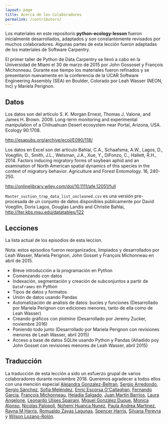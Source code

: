 ```yaml
---
layout: page
title: Acerca de los Colaboradores
permalink: /contributors/
---
```


Los materiales en este repositorio **python-ecology-lesson** fueron inicialmente desarrollados, adaptados y son constantemente revisados por muchos colaboradores. Algunas partes de esta lección fueron adaptadas de los materiales de Software Carpentry.

El primer taller de Python de Data Carpentry se llevó a cabo en la Universidad de Miami el 30 de marzo de 2015 por John Gossoset y François Michonneau. Durante ese tiempo los materiales fueron refinados y se presentaron nuevamente en la conferencia de la UCAR Software Engineering Assembly (SEA) en Boulder, Colorado por Leah Wasser (NEON, Inc) y Mariela Perignon.

## Datos

Los datos son del artículo S. K. Morgan Ernest, Thomas J. Valone, and James H. Brown. 2009. Long-term monitoring and experimental manipulation of a Chihuahuan Desert ecosystem near Portal, Arizona, USA. Ecology 90:1708.

http://esapubs.org/archive/ecol/E090/118/

Los datos en Excel son del artículo Bahlai, C.A., Schaafsma, A.W., Lagos, D., Voegtlin, D., Smith, J.L., Welsman, J.A., Xue, Y., DiFonzo, C., Hallett, R.H., 2014. Factors inducing migratory forms of soybean aphid and an examination of North American spatial dynamics of this species in the context of migratory behavior. Agriculture and Forest Entomology. 16, 240-250.

http://onlinelibrary.wiley.com/doi/10.1111/afe.12051/full

`Master_suction_trap_data_list_uncleaned.csv` es una versión pre-procesada de un conjunto de datos disponibles públicamente por David Voegtlin, Doris Lagos, Douglas Landis and Christie Bahlai, http://lter.kbs.msu.edu/datatables/122

## Lecciones

La lista actual de los episodios de esta leccion.

Nota: estos episodios fueron reorganizados, limpiados y desarrollados por Leah Wasser, Mariela Perignon, John Gosset y François Michonneau en abril de 2015.

 - Breve introducción a la programación en Python
 - Comenzando con datos
 - Indexación, segmentación y creación de subconjuntos a partir de `DataFrames` en Python
 - Tipos de datos y formatos
 - Unión de datos usando Pandas
 - Automatización de análisis de datos: bucles y funciones (Desarrollado por Mariela Perignon con ediciones menores, tanto de ella como de Leah Wasser)
 - Creando gráficos con plotnine (Desarrollado por Jeremy Zucker, noviembre 2016)
 - Poniendo todo junto (Desarrollado por Mariela Perignon con revisiones menores de Leah Wasser, abril 2015)
 - Acceso a base de datos SQLite usando Python y Pandas (Añadido poy John Gosset con revisiones menores de Leah Wasser, abril 2015)

## Traducción

La traducción de esta lección a sido un esfuerzo grupal de varios colaboradores durante noviembre 2018. Queremos agradecer a todos ellos con una mención especial [Alejandra Gonzalez-Beltran](https://github.com/agbeltran), [Sergio Arredondo](https://github.com/arredondo23), [Sergio Sánchez](https://github.com/chekos), [Sofía Meléndez](https://github.com/ComplejoC),  [Enric Escorsa O'Callaghan](https://github.com/enricescorsa), [Fernando Garcia](https://github.com/fergarciafer), [François Michonneau](https://github.com/fmichonneau), [Heladia Salgado](https://github.com/Helysalgado), [Juan Martín Barrios](https://github.com/jmbarrios), [Laura Angelone](https://github.com/LauCIFASIS), [Leonardo Ulises Spairani](https://github.com/LUS24), [Miguel González Duque](https://github.com/miguelgondu), [Monica Alonso](https://github.com/monialo2000), [Nicolas Palopoli](https://github.com/NPalopoli), [Nohemi Huanca Nunez](https://github.com/nohemihuanca), [Paula Andrea Martinez](https://github.com/orchid00), [Rayna M Harris](https://github.com/raynamharris), [Romualdo Zayas Lagunas](https://github.com/rzayas), [Spencer Harris](https://github.com/spencerbh), [Silvana Pereyra](https://github.com/spereyra) y [Wilson Lozano-Rolón](https://github.com/welozano).
